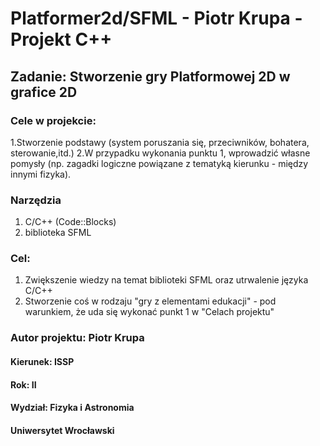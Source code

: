 # Platformer2d/SFML - Piotr Krupa - Projekt C++
## Zadanie: Stworzenie gry Platformowej 2D w grafice 2D
### Cele w projekcie:
1.Stworzenie podstawy (system poruszania się, przeciwników, bohatera, sterowanie,itd.)
2.W przypadku wykonania punktu 1, wprowadzić własne pomysły (np. zagadki logiczne powiązane z tematyką kierunku - między innymi fizyka).

### Narzędzia
1. C/C++ (Code::Blocks)
2. biblioteka SFML

### Cel:
1. Zwiększenie wiedzy na temat biblioteki SFML oraz utrwalenie języka C/C++
2. Stworzenie coś w rodzaju "gry z elementami edukacji" - pod warunkiem, że uda się wykonać punkt 1 w "Celach projektu"

### Autor projektu: Piotr Krupa 
#### Kierunek: ISSP
#### Rok: II
#### Wydział: Fizyka i Astronomia
#### Uniwersytet Wrocławski



